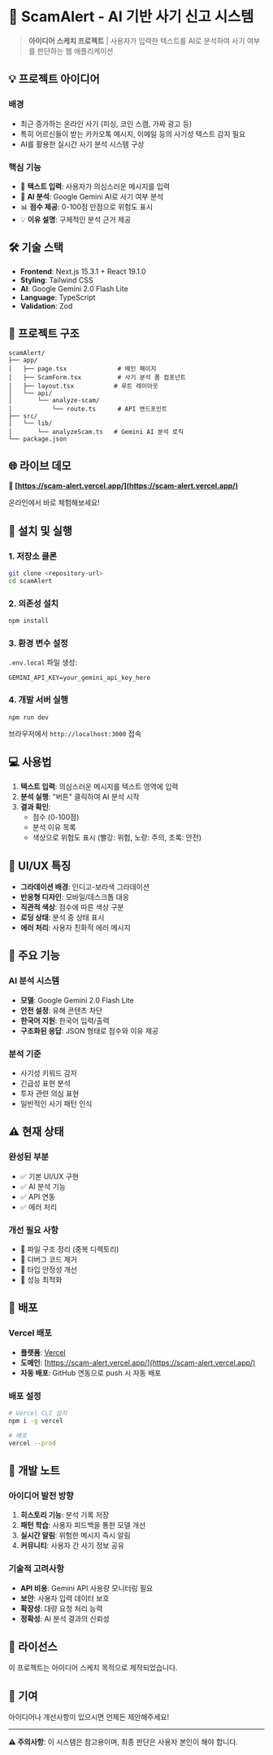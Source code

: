 # 🚨 ScamAlert - AI 기반 사기 신고 시스템

> **아이디어 스케치 프로젝트** | 사용자가 입력한 텍스트를 AI로 분석하여 사기 여부를 판단하는 웹 애플리케이션

## 💡 프로젝트 아이디어

### 배경
- 최근 증가하는 온라인 사기 (피싱, 코인 스캠, 가짜 광고 등)
- 특히 어르신들이 받는 카카오톡 메시지, 이메일 등의 사기성 텍스트 감지 필요
- AI를 활용한 실시간 사기 분석 시스템 구상

### 핵심 기능
- 📝 **텍스트 입력**: 사용자가 의심스러운 메시지를 입력
- 🤖 **AI 분석**: Google Gemini AI로 사기 여부 분석
- 📊 **점수 제공**: 0-100점 만점으로 위험도 표시
- 💡 **이유 설명**: 구체적인 분석 근거 제공

## 🛠️ 기술 스택

- **Frontend**: Next.js 15.3.1 + React 19.1.0
- **Styling**: Tailwind CSS
- **AI**: Google Gemini 2.0 Flash Lite
- **Language**: TypeScript
- **Validation**: Zod

## 📁 프로젝트 구조

```
scamAlert/
├── app/
│   ├── page.tsx              # 메인 페이지
│   ├── ScamForm.tsx          # 사기 분석 폼 컴포넌트
│   ├── layout.tsx           # 루트 레이아웃
│   └── api/
│       └── analyze-scam/
│           └── route.ts      # API 엔드포인트
├── src/
│   └── lib/
│       └── analyzeScam.ts   # Gemini AI 분석 로직
└── package.json
```

## 🌐 라이브 데모

**🚀 [https://scam-alert.vercel.app/](https://scam-alert.vercel.app/)**

온라인에서 바로 체험해보세요!

## 🚀 설치 및 실행

### 1. 저장소 클론
```bash
git clone <repository-url>
cd scamAlert
```

### 2. 의존성 설치
```bash
npm install
```

### 3. 환경 변수 설정
`.env.local` 파일 생성:
```env
GEMINI_API_KEY=your_gemini_api_key_here
```

### 4. 개발 서버 실행
```bash
npm run dev
```

브라우저에서 `http://localhost:3000` 접속

## 💻 사용법

1. **텍스트 입력**: 의심스러운 메시지를 텍스트 영역에 입력
2. **분석 실행**: "버튼" 클릭하여 AI 분석 시작
3. **결과 확인**: 
   - 점수 (0-100점)
   - 분석 이유 목록
   - 색상으로 위험도 표시 (빨강: 위험, 노랑: 주의, 초록: 안전)

## 🎨 UI/UX 특징

- **그라데이션 배경**: 인디고-보라색 그라데이션
- **반응형 디자인**: 모바일/데스크톱 대응
- **직관적 색상**: 점수에 따른 색상 구분
- **로딩 상태**: 분석 중 상태 표시
- **에러 처리**: 사용자 친화적 에러 메시지

## 🔧 주요 기능

### AI 분석 시스템
- **모델**: Google Gemini 2.0 Flash Lite
- **안전 설정**: 유해 콘텐츠 차단
- **한국어 지원**: 한국어 입력/출력
- **구조화된 응답**: JSON 형태로 점수와 이유 제공

### 분석 기준
- 사기성 키워드 감지
- 긴급성 표현 분석
- 투자 관련 의심 표현
- 일반적인 사기 패턴 인식

## ⚠️ 현재 상태

### 완성된 부분
- ✅ 기본 UI/UX 구현
- ✅ AI 분석 기능
- ✅ API 연동
- ✅ 에러 처리

### 개선 필요 사항
- 🔄 파일 구조 정리 (중복 디렉토리)
- 🔄 디버그 코드 제거
- 🔄 타입 안정성 개선
- 🔄 성능 최적화

## 🚀 배포

### Vercel 배포
- **플랫폼**: [Vercel](https://vercel.com/)
- **도메인**: [https://scam-alert.vercel.app/](https://scam-alert.vercel.app/)
- **자동 배포**: GitHub 연동으로 push 시 자동 배포

### 배포 설정
```bash
# Vercel CLI 설치
npm i -g vercel

# 배포
vercel --prod
```

## 🚧 개발 노트

### 아이디어 발전 방향
1. **히스토리 기능**: 분석 기록 저장
2. **패턴 학습**: 사용자 피드백을 통한 모델 개선
3. **실시간 알림**: 위험한 메시지 즉시 알림
4. **커뮤니티**: 사용자 간 사기 정보 공유

### 기술적 고려사항
- **API 비용**: Gemini API 사용량 모니터링 필요
- **보안**: 사용자 입력 데이터 보호
- **확장성**: 대량 요청 처리 능력
- **정확성**: AI 분석 결과의 신뢰성

## 📝 라이선스

이 프로젝트는 아이디어 스케치 목적으로 제작되었습니다.

## 🤝 기여

아이디어나 개선사항이 있으시면 언제든 제안해주세요!

---

**⚠️ 주의사항**: 이 시스템은 참고용이며, 최종 판단은 사용자 본인이 해야 합니다.
